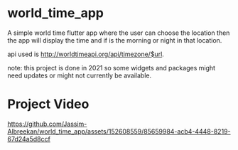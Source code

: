 # world_time_app

A simple world time flutter app where the user can choose the location then the app
will display the time and if is the morning or night in that location.

api used is http://worldtimeapi.org/api/timezone/$url.

note:
this project is done in 2021 so some widgets and packages might need updates or might not currently be available.

# Project Video

https://github.com/Jassim-Albreekan/world_time_app/assets/152608559/85659984-acb4-4448-8219-67d24a5d8ccf




